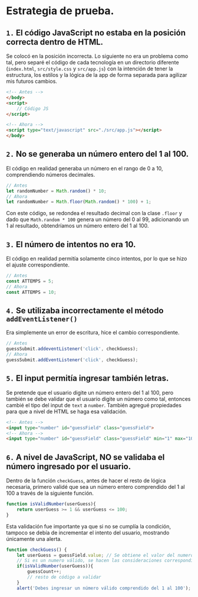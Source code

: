 # Estrategia de prueba.

## `1.` El código JavaScript no estaba en la posición correcta dentro de HTML. 
Se colocó en la posición incorrecta. Lo siguiente no era un problema como tal, pero separé el código de cada tecnología en un directorio diferente (`index.html`, `src/style.css` y `src/app.js`) con la intención de tener la estructura, los estilos y la lógica de la app de forma separada para agilizar mis futuros cambios. 
```html
<!-- Antes -->
</body>
<script>
    // Código JS
</script>
```
```html
<!-- Ahora -->
<script type="text/javascript" src="./src/app.js"></script>
</body>
```
## `2.` No se generaba un número entero del 1 al 100.
El código en realidad generaba un número en el rango de 0 a 10, comprendiendo números decimales.
```javascript
// Antes
let randomNumber = Math.random() * 10;
// Ahora
let randomNumber = Math.floor(Math.random() * 100) + 1;
```
Con este código, se redondea el resultado decimal con la clase `.floor` y dado que `Math.random * 100` genera un número del 0 al 99, adicionando un 1 al resultado, obtendríamos un número entero del 1 al 100.

## `3.` El número de intentos no era 10.
El código en realidad permitía solamente cinco intentos, por lo que se hizo el ajuste correspondiente.
```javascript
// Antes
const ATTEMPS = 5;
// Ahora
const ATTEMPS = 10;
```

## `4.` Se utilizaba incorrectamente el método `addEventListener()`
Era simplemente un error de escritura, hice el cambio correspondiente.
```javascript
// Antes
guessSubmit.addeventListener('click', checkGuess);
// Ahora
guessSubmit.addEventListener('click', checkGuess);
```

## `5.` El input permitía ingresar también letras.
Se pretende que el usuario digite un número entero del 1 al 100, pero también se debe validar que el usuario digite un número como tal, entonces cambié el tipo del input de `text` a `number`. También agregué propiedades para que a nivel de HTML se haga esa validación.
```html
<!-- Antes -->
<input type="number" id="guessField" class="guessField">
<!-- Ahora -->
<input type="number" id="guessField" class="guessField" min="1" max="100">
```

## `6.` A nivel de JavaScript, NO se validaba el número ingresado por el usuario.
Dentro de la función `checkGuess`, antes de hacer el resto de lógica necesaria, primero validé que sea un número entero comprendido del 1 al 100 a través de la siguiente función.
```javascript
function isValidNumber(userGuess){
    return userGuess >= 1 && userGuess <= 100;
}
```
Esta validación fue importante ya que si no se cumplía la condición, tampoco se debía de incrementar el intento del usuario, mostrando únicamente una alerta.
```javascript
function checkGuess() {
    let userGuess = guessField.value; // Se obtiene el valor del numero ingresador por el usuario
    // Si es un numero válido, se hacen las consideraciones correspondientes
    if(isValidNumber(userGuess)){
        guessCount++;
        // resto de código a validar
    }
    alert('Debes ingresar un número válido comprendido del 1 al 100');
```

